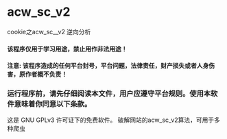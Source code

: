 # acw_sc_v2
cookie之acw_sc__v2 逆向分析
#### 该程序仅用于学习用途，禁止用作非法用途！
#### 注意: 该程序造成的任何平台封号，平台问题，法律责任，财产损失或者人身伤害，原作者概不负责！
### 运行程序前，请先仔细阅读本文件，用户应遵守平台规则。使用本软件意味着你同意以下条款。
这是 GNU GPLv3 许可证下的免费软件。
破解网站的acw_sc_v2算法，可用于多种爬虫
